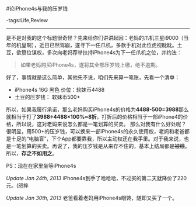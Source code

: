 #论iPhone4s与我的压岁钱

-tags:Life,Review

----

是不是对我的这个标题很奇怪？先来给你们讲讲起因：老妈的爪机三星i9000（当年的机皇啊），近日已然驾崩，遂寻下一任爪机，多款手机对此位虎视眈眈。土豆，欲篡位谋权，多次向老妈荐举扶持iPhone4s为下一任爪机之位，并约法：

>如果老妈购买iPhone4s，遂将其全部压岁钱上缴，绝不逾期。

好了，事情就是这么简单，其他先不说，咱们先来算一笔账，先看一个清单：

* iPhone4s 16G 黑色 价位：软妹币4488
* 土豆的压岁钱： 软妹币500+

所以，如果我履行承诺，那么老妈购买iPhone4s的价格为**4488-500=3988**那么就相当于打了**3988÷4488×100%≈8折**，打折后的价格相当于一部iPhone4的价格，所以说，这对老妈来说怎么都是一笔划算的买卖。
那么对我有什么好处呢？很明显，用500+的压岁钱，可以换来一部iPhone4s的永久使用权，老妈和老爸都是十足的“电脑盲”，下个App都要靠我，所以主动权还在我手里。对于我来说，也是一笔划算的买卖。再说了，我的压岁钱是从来存不住的，基本上结局都是~~被缴~~。所以，**存之不如用之**。

PS：现在在家里坐等iPhone4s

*Update Jan 24th, 2013*
iPhone4s到手了哈哈哈，不过买的第二天就降价了220元。(怒摔

*Update Jan 30th, 2013*
老爸看着老妈用iPhone4s眼馋，随即又买了一个。